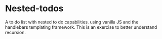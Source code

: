 # Nested-todos
A to do list with nested to do capabilities. using vanilla JS and the handlebars templating framework.
This is an exercise to better understand recursion.
